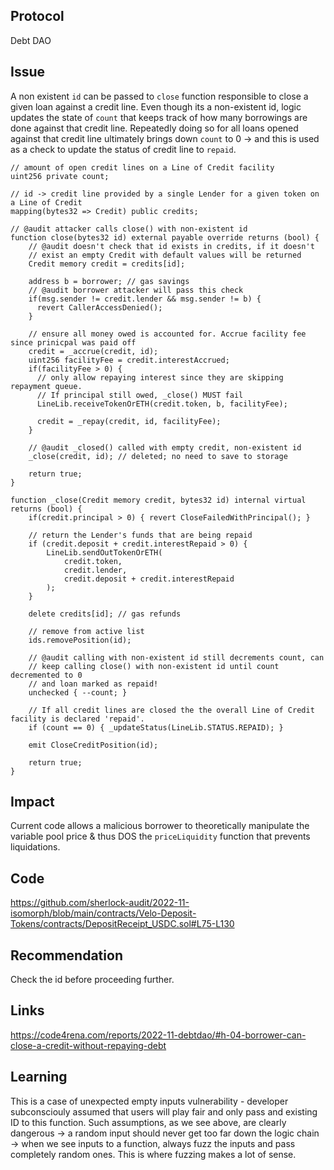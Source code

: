 ## Protocol

Debt DAO

## Issue

A non existent `id` can be passed to `close` function responsible to close a given loan against a credit line. Even though its a non-existent id, logic updates the state of `count` that keeps track of how many borrowings are done against that credit line. Repeatedly doing so for all loans opened against that credit line ultimately brings down `count` to 0 -> and this is used as a check to update the status of credit line to `repaid`.

```
// amount of open credit lines on a Line of Credit facility
uint256 private count;

// id -> credit line provided by a single Lender for a given token on a Line of Credit
mapping(bytes32 => Credit) public credits;

// @audit attacker calls close() with non-existent id
function close(bytes32 id) external payable override returns (bool) {
    // @audit doesn't check that id exists in credits, if it doesn't
    // exist an empty Credit with default values will be returned
    Credit memory credit = credits[id];

    address b = borrower; // gas savings
    // @audit borrower attacker will pass this check
    if(msg.sender != credit.lender && msg.sender != b) {
      revert CallerAccessDenied();
    }

    // ensure all money owed is accounted for. Accrue facility fee since prinicpal was paid off
    credit = _accrue(credit, id);
    uint256 facilityFee = credit.interestAccrued;
    if(facilityFee > 0) {
      // only allow repaying interest since they are skipping repayment queue.
      // If principal still owed, _close() MUST fail
      LineLib.receiveTokenOrETH(credit.token, b, facilityFee);

      credit = _repay(credit, id, facilityFee);
    }

    // @audit _closed() called with empty credit, non-existent id
    _close(credit, id); // deleted; no need to save to storage

    return true;
}

function _close(Credit memory credit, bytes32 id) internal virtual returns (bool) {
    if(credit.principal > 0) { revert CloseFailedWithPrincipal(); }

    // return the Lender's funds that are being repaid
    if (credit.deposit + credit.interestRepaid > 0) {
        LineLib.sendOutTokenOrETH(
            credit.token,
            credit.lender,
            credit.deposit + credit.interestRepaid
        );
    }

    delete credits[id]; // gas refunds

    // remove from active list
    ids.removePosition(id);

    // @audit calling with non-existent id still decrements count, can
    // keep calling close() with non-existent id until count decremented to 0
    // and loan marked as repaid!
    unchecked { --count; }

    // If all credit lines are closed the the overall Line of Credit facility is declared 'repaid'.
    if (count == 0) { _updateStatus(LineLib.STATUS.REPAID); }

    emit CloseCreditPosition(id);

    return true;
}

```

## Impact

Current code allows a malicious borrower to theoretically manipulate the variable pool price & thus DOS the `priceLiquidity` function that prevents liquidations.

## Code

https://github.com/sherlock-audit/2022-11-isomorph/blob/main/contracts/Velo-Deposit-Tokens/contracts/DepositReceipt_USDC.sol#L75-L130

## Recommendation

Check the id before proceeding further.

## Links

https://code4rena.com/reports/2022-11-debtdao/#h-04-borrower-can-close-a-credit-without-repaying-debt

## Learning

This is a case of unexpected empty inputs vulnerability - developer subconsciouly assumed that users will play fair and only pass and existing ID to this function. Such assumptions, as we see above, are clearly dangerous -> a random input should never get too far down the logic chain -> when we see inputs to a function, always fuzz the inputs and pass completely random ones. This is where fuzzing makes a lot of sense.
